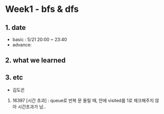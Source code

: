 # Week1 - bfs & dfs

## 1. date
- basic : 5/21 20:00 ~ 23:40
- advance: 

## 2. what we learned


## 3. etc
- 김도은

1) 16397 [시간 초과]
: queue로 반복 문 돌릴 때, 안에 visited를 1로 체크해주지 않아 시간초과가 남..


